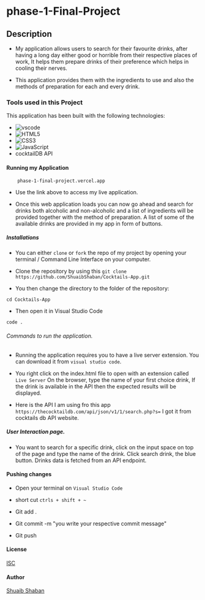 # phase-1-Final-Project

## Description
- My application allows users to search for their favourite drinks, after having a long day either good or horrible from their respective places of work, It helps them prepare drinks of their preference which helps in cooling their nerves.

- This application provides them with the ingredients to use and also the methods of preparation for each and every drink. 

### Tools used in this Project
This application has been built with the following technologies:

* ![vscode](https://img.shields.io/badge/VSCode-0078D4?style=for-the-badge&logo=visual%20studio%20code&logoColor=white)
* ![HTML5](https://img.shields.io/badge/HTML5-E34F26?style=for-the-badge&logo=html5&logoColor=white)
* ![CSS3](https://img.shields.io/badge/CSS3-1572B6?style=for-the-badge&logo=css3&logoColor=white)
* ![JavaScript](https://img.shields.io/badge/JavaScript-323330?style=for-the-badge&logo=javascript&logoColor=F7DF1E)
* cocktailDB API

#### Running my Application
      
        phase-1-final-project.vercel.app

- Use the link above to access my live application.

- Once this web application loads you can now go ahead and search for drinks both alcoholic and non-alcoholic  and a list of ingredients will be provided together with the method of preparation. A list of some of the available drinks are provided in my app in form of buttons.

##### Installations
- You can either  `clone`   or  `fork`  the repo of my project by opening your terminal / Command Line Interface on your computer.

- Clone the repository by using this `git clone https://github.com/ShuaibShaban/Cocktails-App.git`

- You then change the directory to the folder of the repository: 

`cd Cocktails-App`

- Then open it in Visual Studio Code 

`code .`

###### Commands to run the application.
- Running the application requires you to have a live server extension. You can download it from `visual studio code`.

- You right click on the index.html file to open with an extension called `Live Server` On the browser, type the name of your first choice drink, If the drink is available in the API then the expected results will be displayed.

- Here is the API I am using fro this app `https://thecocktaildb.com/api/json/v1/1/search.php?s=` I got it from cocktails db API website.

 ##### User Interaction page.

* You want to search for a specific drink, click on the input space on top of the page and type the name of the drink. Click search drink, the blue button. Drinks data is fetched from an API endpoint.


#### Pushing changes 
- Open your terminal on `Visual Studio Code` 

- short cut 
` ctrls + shift + ~ ` 

- Git add .
- Git commit -m "you write your respective commit message"
- Git push


#### License 

[ISC](https://opensource.org/licenses/ISC)


#### Author

[Shuaib Shaban](https://github.com/ShuaibShaban)
